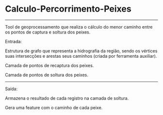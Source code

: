 # Calculo-Percorrimento-Peixes

---

Tool de geoprocessamento que realiza o cálculo do menor caminho entre os pontos de captura e soltura dos peixes.

Entrada:

Estrutura de grafo que representa a hidrografia da região, sendo os vértices suas intersecções e arestas seus caminhos (criada por ferramenta auxiliar).

Camada de pontos de recaptura dos peixes.

Camada de pontos de soltura dos peixes.

---

Saída:

Armazena o resultado de cada registro na camada de soltura.

Gera uma feature com o caminho de cada peixe.
